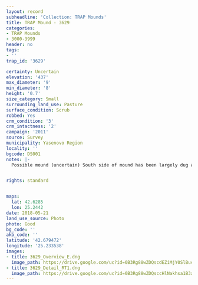 ```yaml
---
layout: record
subheadline: 'Collection: TRAP Mounds'
title: TRAP Mound - 3629
categories:
- TRAP Mounds
- 3000-3999
header: no
tags:
- ''
trap_id: '3629'

certainty: Uncertain
elevation: '437'
max_diameter: '9'
min_diameter: '8'
height: '0.7'
size_category: Small
surrounding_land_use: Pasture
surface_condition: Scrub
robbed: Yes
crm_condition: '3'
crm_intactness: '2'
campaign: '2011'
source: Survey
municipality: Yasenovo Region
locality: ''
bgcode: DS001
notes: |-
  Possible mound (uncertain) South side of mound has been largely dug away, partly overgrown.


rights: standard


maps:
  lat: 42.6285
  lon: 25.2442
date: 2018-05-21
land_use_source: Photo
photo: Good
bg_code: ''
akb_code: ''
latitude: '42.679472'
longitude: '25.233538'
images:
- title: 3629_Overview_E.dng
  image_path: https://drive.google.com/uc?id=0B3Rg88wZDQscdEZiMjY0SlBucmM
- title: 3629_Detail_RT1.dng
  image_path: https://drive.google.com/uc?id=0B3Rg88wZDQsccHlNakhsa1B3aW8
---
```

